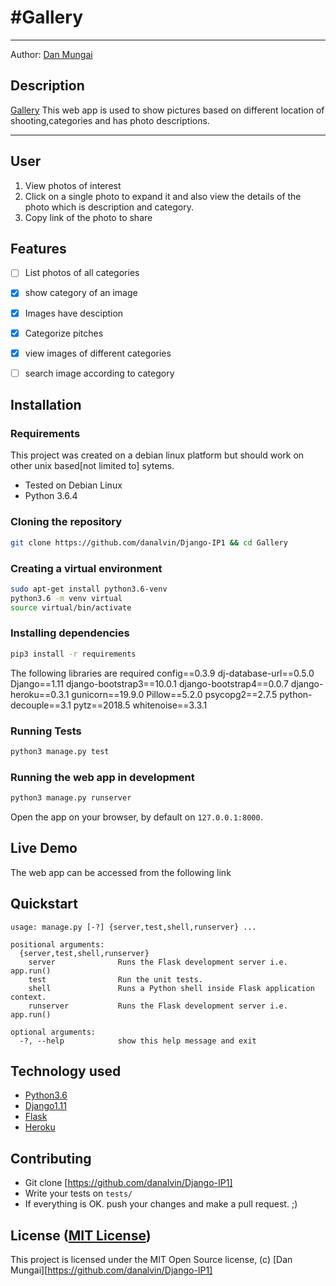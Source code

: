 #Gallery
===================

- - - -
Author: [Dan Mungai](https://github.com/danalvin)
## Description
[Gallery](https://github.com/danalvin/Django-IP1) This web app is used to show pictures based on different location of shooting,categories and has photo descriptions. 

------------------------------------------------------------------------

## User 

1. View photos of interest
2. Click on a single photo to expand it and also view the details of the photo which is description and category.
3. Copy link of the photo to share

## Features

+ [ ] List photos of all categories
+ [x] show category of an image
+ [x] Images have desciption
+ [x] Categorize pitches
+ [x] view images of different categories
+ [ ] search image according to category



## Installation

### Requirements
This project was created on a debian linux platform but should work on other unix based[not limited to] sytems.
* Tested on Debian Linux
* Python 3.6.4

### Cloning the repository
```bash
git clone https://github.com/danalvin/Django-IP1 && cd Gallery
```

### Creating a virtual environment
```bash
sudo apt-get install python3.6-venv
python3.6 -m venv virtual
source virtual/bin/activate
```

### Installing dependencies
```bash
pip3 install -r requirements
```
The following libraries are required
config==0.3.9
dj-database-url==0.5.0
Django==1.11
django-bootstrap3==10.0.1
django-bootstrap4==0.0.7
django-heroku==0.3.1
gunicorn==19.9.0
Pillow==5.2.0
psycopg2==2.7.5
python-decouple==3.1
pytz==2018.5
whitenoise==3.3.1


### Running Tests
```bash
python3 manage.py test
```

### Running the web app in development
```bash
python3 manage.py runserver
```
Open the app on your browser, by default on `127.0.0.1:8000`.

## Live Demo

The web app can be accessed from the following link


## Quickstart

```
usage: manage.py [-?] {server,test,shell,runserver} ...

positional arguments:
  {server,test,shell,runserver}
    server              Runs the Flask development server i.e. app.run()
    test                Run the unit tests.
    shell               Runs a Python shell inside Flask application context.
    runserver           Runs the Flask development server i.e. app.run()

optional arguments:
  -?, --help            show this help message and exit
```

## Technology used

* [Python3.6](https://www.python.org/)
* [Django1.11](https://www.djangoproject.com/)
* [Flask](http://flask.pocoo.org/)
* [Heroku](https://heroku.com)

## Contributing

- Git clone [https://github.com/danalvin/Django-IP1]
- Write your tests on `tests/`
- If everything is OK. push your changes and make a pull request. ;)

## License ([MIT License](http://choosealicense.com/licenses/mit/))

This project is licensed under the MIT Open Source license, (c) [Dan Mungai][https://github.com/danalvin/Django-IP1]